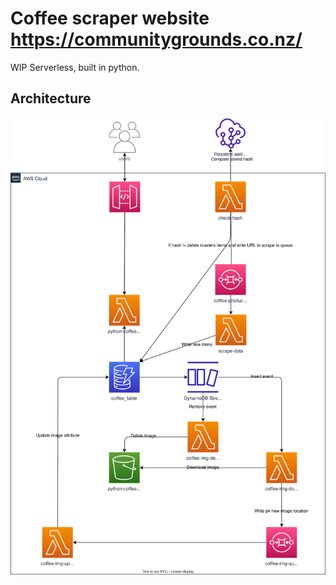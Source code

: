 # Coffee scraper website https://communitygrounds.co.nz/
WIP
Serverless, built in python.

## Architecture
![Backend diagram](/AWS-Diagram.svg)
